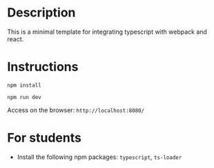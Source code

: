 # Description

This is a minimal template for integrating typescript with webpack and react.

# Instructions

`npm install`

`npm run dev`

Access on the browser: `http://localhost:8080/`

# For students

- Install the following npm packages: `typescript`, `ts-loader`
